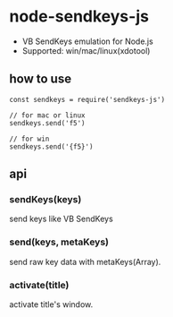 # node-sendkeys-js
 - VB SendKeys emulation for Node.js
 - Supported: win/mac/linux(xdotool)


## how to use

```
const sendkeys = require('sendkeys-js')

// for mac or linux
sendkeys.send('f5')

// for win
sendkeys.send('{f5}')
```

## api

### sendKeys(keys)

send keys like VB SendKeys

### send(keys, metaKeys)

send raw key data with metaKeys(Array).

### activate(title)

activate title's window.



